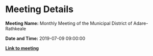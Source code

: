 # Meeting Details

**Meeting Name:** Monthly Meeting of the Municipal District of Adare-Rathkeale

**Date and Time:** 2019-07-09 09:00:00

**<a href="https://www.limerick.ie/council/whats-on/monthly-meeting-municipal-district-adare-rathkeale-48" target="_blank">Link to meeting</a>**
